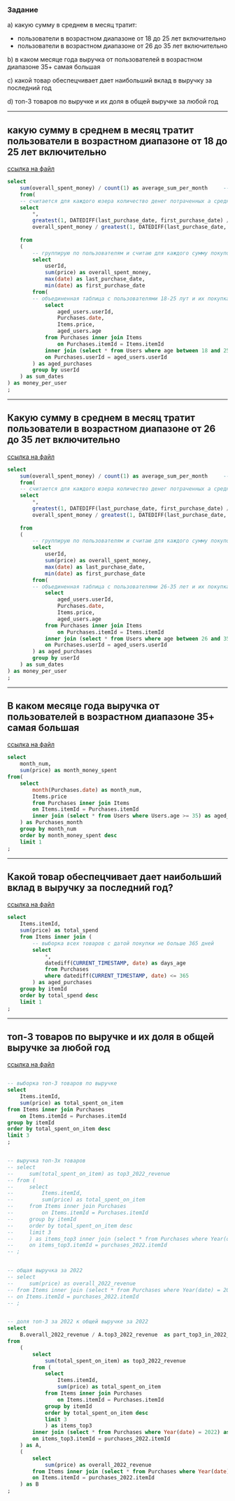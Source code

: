 ### Задание


a) какую сумму в среднем в месяц тратит:
- пользователи в возрастном диапазоне от 18 до 25 лет включительно
- пользователи в возрастном диапазоне от 26 до 35 лет включительно

b) в каком месяце года выручка от пользователей в возрастном диапазоне 35+ самая большая

c) какой товар обеспецчивает дает наибольший вклад в выручку за последний год

d) топ-3 товаров по выручке и их доля в общей выручке за любой год


___
## какую сумму в среднем в месяц тратит пользователи в возрастном диапазоне от 18 до 25 лет включительно
[ссылка на файл](./vacancy_a_1.sql)
```sql
select
    sum(overall_spent_money) / count(1) as average_sum_per_month     -- считаю общую сумму по всем поьзователям
    from(
    -- считается для каждого юзера количество денег потраченных а среднем в месяц
    select 
        *,
        greatest(1, DATEDIFF(last_purchase_date, first_purchase_date) / 30) as months,   -- считаю кол-во месяцев, если было только одна покупка, то кол-во месяцев сжде ними = 0, и 0 заменяю на 1
        overall_spent_money / greatest(1, DATEDIFF(last_purchase_date, first_purchase_date) / 30) as money_per_month_per_user
        
    from
    (
        -- группирую по пользователям и считаю для каждого сумму покупок и время первой и последней покупки
        select 
            userId,
            sum(price) as overall_spent_money,
            max(date) as last_purchase_date,
            min(date) as first_purchase_date
        from(
        -- объединенная таблица с пользователями 18-25 лут и их покупками, ценой и датой
            select
                aged_users.userId,
                Purchases.date,
                Items.price,
                aged_users.age
            from Purchases inner join Items
                on Purchases.itemId = Items.itemId
            inner join (select * from Users where age between 18 and 25) as aged_users
            on Purchases.userId = aged_users.userId
        ) as aged_purchases
        group by userId
    ) as sum_dates
) as money_per_user
;
```
___
## Какую сумму в среднем в месяц тратит пользователи в возрастном диапазоне от 26 до 35 лет включительно
[ссылка на файл](./vacancy_a_2.sql)
```sql
select
    sum(overall_spent_money) / count(1) as average_sum_per_month     -- считаю общую сумму по всем поьзователям
    from(
    -- считается для каждого юзера количество денег потраченных а среднем в месяц
    select 
        *,
        greatest(1, DATEDIFF(last_purchase_date, first_purchase_date) / 30) as months,   -- считаю кол-во месяцев, если было только одна покупка, то кол-во месяцев сжде ними = 0, и 0 заменяю на 1
        overall_spent_money / greatest(1, DATEDIFF(last_purchase_date, first_purchase_date) / 30) as money_per_month_per_user
        
    from
    (
        -- группирую по пользователям и считаю для каждого сумму покупок и время первой и последней покупки
        select 
            userId,
            sum(price) as overall_spent_money,
            max(date) as last_purchase_date,
            min(date) as first_purchase_date
        from(
        -- объединенная таблица с пользователями 26-35 лет и их покупками, ценой и датой
            select
                aged_users.userId,
                Purchases.date,
                Items.price,
                aged_users.age
            from Purchases inner join Items
                on Purchases.itemId = Items.itemId
            inner join (select * from Users where age between 26 and 35) as aged_users
            on Purchases.userId = aged_users.userId
        ) as aged_purchases
        group by userId
    ) as sum_dates
) as money_per_user
;
```
___
## В каком месяце года выручка от пользователей в возрастном диапазоне 35+ самая большая
[ссылка на файл](./vacancy_b.sql)
```sql
select
    month_num,
    sum(price) as month_money_spent
from(
    select
        month(Purchases.date) as month_num,
        Items.price
        from Purchases inner join Items
        on Items.itemId = Purchases.itemId
        inner join (select * from Users where Users.age >= 35) as aged_users
    ) as Purchases_month
    group by month_num
    order by month_money_spent desc
    limit 1
;
```
___
## Какой товар обеспецчивает дает наибольший вклад в выручку за последний год?
[ссылка на файл](./vacancy_c.sql)
```sql
select
    Items.itemId,
    sum(price) as total_spend
    from Items inner join (
        -- выборка всех товаров с датой покупки не больше 365 дней
        select  
            *,
            datediff(CURRENT_TIMESTAMP, date) as days_age
            from Purchases
            where datediff(CURRENT_TIMESTAMP, date) <= 365
        ) as aged_purchases
    group by itemId
    order by total_spend desc
    limit 1
;
```
___
## топ-3 товаров по выручке и их доля в общей выручке за любой год
[ссылка на файл](./vacancy_d.sql)
```sql

-- выборка топ-3 товаров по выручке
select
    Items.itemId,
    sum(price) as total_spent_on_item
from Items inner join Purchases
    on Items.itemId = Purchases.itemId
group by itemId
order by total_spent_on_item desc
limit 3
;


-- выручка топ-3х товаров
-- select
--     sum(total_spent_on_item) as top3_2022_revenue
-- from (
--     select
--         Items.itemId,
--         sum(price) as total_spent_on_item
--     from Items inner join Purchases
--         on Items.itemId = Purchases.itemId
--     group by itemId
--     order by total_spent_on_item desc
--     limit 3
--     ) as items_top3 inner join (select * from Purchases where Year(date) = 2022) as purchases_2022
--     on items_top3.itemId = purchases_2022.itemId
-- ;


-- общая выручка за 2022
-- select
--     sum(price) as overall_2022_revenue
-- from Items inner join (select * from Purchases where Year(date) = 2022) as purchases_2022
-- on Items.itemId = purchases_2022.itemId
-- ;


-- доля топ-3 за 2022 к общей выручке за 2022
select
    B.overall_2022_revenue / A.top3_2022_revenue  as part_top3_in_2022_overall_revenue
from
    (
        select
            sum(total_spent_on_item) as top3_2022_revenue
        from (
            select
                Items.itemId,
                sum(price) as total_spent_on_item
            from Items inner join Purchases
                on Items.itemId = Purchases.itemId
            group by itemId
            order by total_spent_on_item desc
            limit 3
            ) as items_top3 
        inner join (select * from Purchases where Year(date) = 2022) as purchases_2022
        on items_top3.itemId = purchases_2022.itemId
    ) as A, 
    (
        select
            sum(price) as overall_2022_revenue
        from Items inner join (select * from Purchases where Year(date) = 2022) as purchases_2022
        on Items.itemId = purchases_2022.itemId
    ) as B
;

```